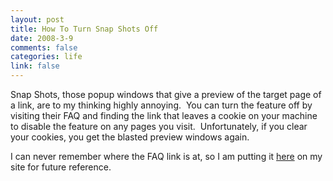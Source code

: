 ```yaml
--- 
layout: post
title: How To Turn Snap Shots Off
date: 2008-3-9
comments: false
categories: life
link: false
---
```

Snap Shots, those popup windows that give a preview of the target page of a link, are to my thinking highly annoying.  You can turn the feature off by visiting their FAQ and finding the link that leaves a cookie on your machine to disable the feature on any pages you visit.  Unfortunately, if you clear your cookies, you get the blasted preview windows again.

I can never remember where the FAQ link is at, so I am putting it <a href="http://real.snap.com/snapshots_faq.php" title="How to Turn the Bloody Thing Off">here</a> on my site for future reference.
